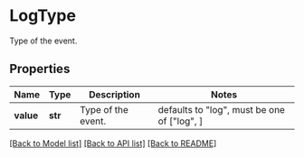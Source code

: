 # LogType

Type of the event.

## Properties

| Name      | Type    | Description        | Notes                                       |
| --------- | ------- | ------------------ | ------------------------------------------- |
| **value** | **str** | Type of the event. | defaults to "log", must be one of ["log", ] |

[[Back to Model list]](README.md#documentation-for-models) [[Back to API list]](README.md#documentation-for-api-endpoints) [[Back to README]](README.md)
